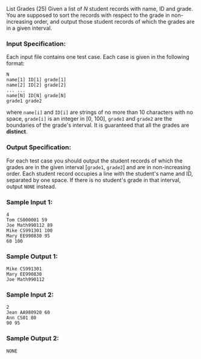 List Grades (25)
Given a list of $N$ student records with name, ID and grade. You are supposed
to sort the records with respect to the grade in non-increasing order, and
output those student records of which the grades are in a given interval.

### Input Specification:

Each input file contains one test case. Each case is given in the following
format:

    
    
    N
    name[1] ID[1] grade[1]
    name[2] ID[2] grade[2]
    ... ...
    name[N] ID[N] grade[N]
    grade1 grade2
    

where `name[i]` and `ID[i]` are strings of no more than 10 characters with no
space, `grade[i]` is an integer in [0, 100], `grade1` and `grade2` are the
boundaries of the grade's interval. It is guaranteed that all the grades are
**distinct**.

### Output Specification:

For each test case you should output the student records of which the grades
are in the given interval [`grade1`, `grade2`] and are in non-increasing
order. Each student record occupies a line with the student's name and ID,
separated by one space. If there is no student's grade in that interval,
output `NONE` instead.

### Sample Input 1:

    
    
    4
    Tom CS000001 59
    Joe Math990112 89
    Mike CS991301 100
    Mary EE990830 95
    60 100
    

### Sample Output 1:

    
    
    Mike CS991301
    Mary EE990830
    Joe Math990112
    

### Sample Input 2:

    
    
    2
    Jean AA980920 60
    Ann CS01 80
    90 95
    

### Sample Output 2:

    
    
    NONE
    

